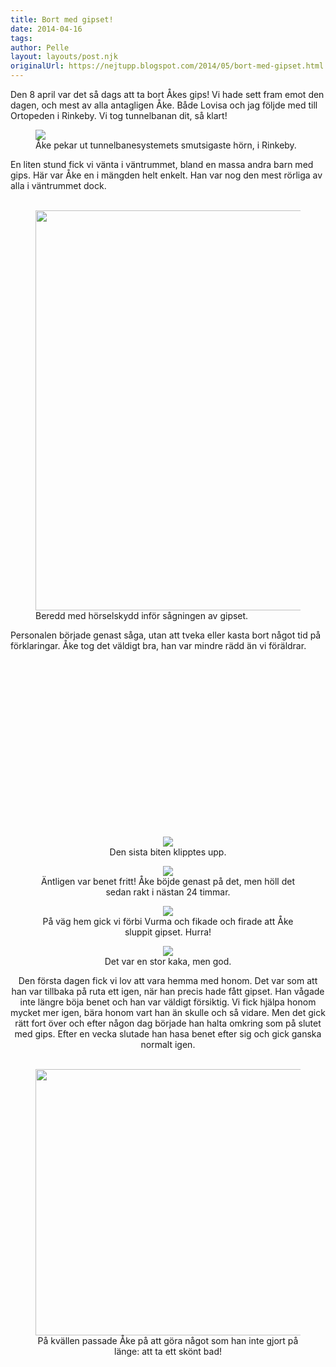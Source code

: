 ```yaml
---
title: Bort med gipset!
date: 2014-04-16
tags: 	
author: Pelle
layout: layouts/post.njk
originalUrl: https://nejtupp.blogspot.com/2014/05/bort-med-gipset.html
---
```


Den 8 april var det så dags att ta bort Åkes gips! Vi hade sett fram emot den dagen, och mest av alla antagligen Åke. Både Lovisa och jag följde med till Ortopeden i Rinkeby. Vi tog tunnelbanan dit, så klart!

<figure>
	<img src="../../../../img/Avgipsning-PERK5296.jpg">
	<figcaption>Åke pekar ut tunnelbanesystemets smutsigaste hörn, i Rinkeby.</figcaption>
</figure>En liten stund fick vi vänta i väntrummet, bland en massa andra barn med gips. Här var Åke en i mängden helt enkelt. Han var nog den mest rörliga av alla i väntrummet dock.<br><br>

<figure>
	<img src="../../../../img/Avgipsning-PERK5302.jpg" height="640">
	<figcaption>Beredd med hörselskydd inför sågningen av gipset.</figcaption>
</figure>Personalen började genast såga, utan att tveka eller kasta bort något tid på förklaringar. Åke tog det väldigt bra, han var mindre rädd än vi föräldrar.<br><br><div class="separator" style="clear: both; text-align: center;"><object class="BLOG_video_class" contentid="848019a74aa4717c" height="266" id="BLOG_video-848019a74aa4717c" width="320"></object>

<figure>
	<img src="../../../../img/Avgipsning-PERK5319.jpg">
	<figcaption>Den sista biten klipptes upp.</figcaption>
</figure>

<figure>
	<img src="../../../../img/Avgipsning-PERK5323.jpg">
	<figcaption>Äntligen var benet fritt! Åke böjde genast på det, men höll det sedan rakt i nästan 24 timmar.</figcaption>
</figure>

<figure>
	<img src="../../../../img/Avgipsning-PERK5341.jpg">
	<figcaption>På väg hem gick vi förbi Vurma och fikade och firade att Åke sluppit gipset. Hurra!</figcaption>
</figure>

<figure>
	<img src="../../../../img/Avgipsning-PERK5363.jpg">
	<figcaption>Det var en stor kaka, men god.</figcaption>
</figure>Den första dagen fick vi lov att vara hemma med honom. Det var som att han var tillbaka på ruta ett igen, när han precis hade fått gipset. Han vågade inte längre böja benet och han var väldigt försiktig. Vi fick hjälpa honom mycket mer igen, bära honom vart han än skulle och så vidare. Men det gick rätt fort över och efter någon dag började han halta omkring som på slutet med gips. Efter en vecka slutade han hasa benet efter sig och gick ganska normalt igen.<br><br>

<figure>
	<img border="0" src="../../../../img/Avgipsning-PERK5386.jpg" height="426" style="margin-left: auto; margin-right: auto;">
	<figcaption>På kvällen passade Åke på att göra något som han inte gjort på länge: att ta ett skönt bad!</figcaption>
</figure><div class="separator" style="clear: both; text-align: center;"><a href="http://3.bp.blogspot.com/-9eO6pFkAe6w/U3E2qBdhNAI/AAAAAAAADrw/JyIGj0gv-yE/s1600/Avgipsning-PERK5386.jpg" imageanchor="1" style="margin-left: 1em; margin-right: 1em;"><i></i></a>
